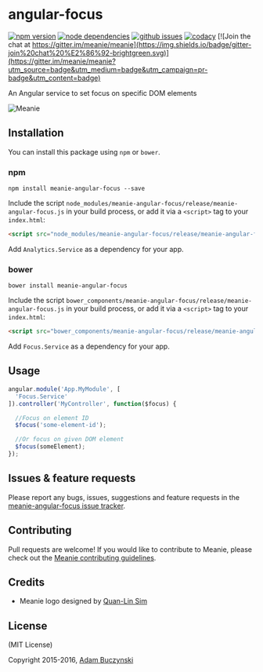 # angular-focus

[![npm version](https://img.shields.io/npm/v/meanie-angular-focus.svg)](https://www.npmjs.com/package/meanie-angular-focus)
[![node dependencies](https://david-dm.org/meanie/angular-focus.svg)](https://david-dm.org/meanie/angular-focus)
[![github issues](https://img.shields.io/github/issues/meanie/angular-focus.svg)](https://github.com/meanie/angular-focus/issues)
[![codacy](https://img.shields.io/codacy/da49d6526e424c3394826592b19d86e3.svg)](https://www.codacy.com/app/meanie/angular-focus)
[![Join the chat at https://gitter.im/meanie/meanie](https://img.shields.io/badge/gitter-join%20chat%20%E2%86%92-brightgreen.svg)](https://gitter.im/meanie/meanie?utm_source=badge&utm_medium=badge&utm_campaign=pr-badge&utm_content=badge)

An Angular service to set focus on specific DOM elements

![Meanie](https://raw.githubusercontent.com/meanie/meanie/master/meanie-logo-full.png)

## Installation

You can install this package using `npm` or `bower`.

### npm

```shell
npm install meanie-angular-focus --save
```

Include the script `node_modules/meanie-angular-focus/release/meanie-angular-focus.js` in your build process, or add it via a `<script>` tag to your `index.html`:

```html
<script src="node_modules/meanie-angular-focus/release/meanie-angular-focus.js"></script>
```

Add `Analytics.Service` as a dependency for your app.

### bower

```shell
bower install meanie-angular-focus
```

Include the script `bower_components/meanie-angular-focus/release/meanie-angular-focus.js` in your build process, or add it via a `<script>` tag to your `index.html`:

```html
<script src="bower_components/meanie-angular-focus/release/meanie-angular-focus.js"></script>
```

Add `Focus.Service` as a dependency for your app.

## Usage
```js
angular.module('App.MyModule', [
  'Focus.Service'
]).controller('MyController', function($focus) {

  //Focus on element ID
  $focus('some-element-id');

  //Or focus on given DOM element
  $focus(someElement);
});
```

## Issues & feature requests

Please report any bugs, issues, suggestions and feature requests in the [meanie-angular-focus issue tracker](https://github.com/meanie/angular-focus/issues).

## Contributing

Pull requests are welcome! If you would like to contribute to Meanie, please check out the [Meanie contributing guidelines](https://github.com/meanie/meanie/blob/master/CONTRIBUTING.md).

## Credits

* Meanie logo designed by [Quan-Lin Sim](mailto:quan.lin.sim+meanie@gmail.com)

## License

(MIT License)

Copyright 2015-2016, [Adam Buczynski](http://adambuczynski.com)
